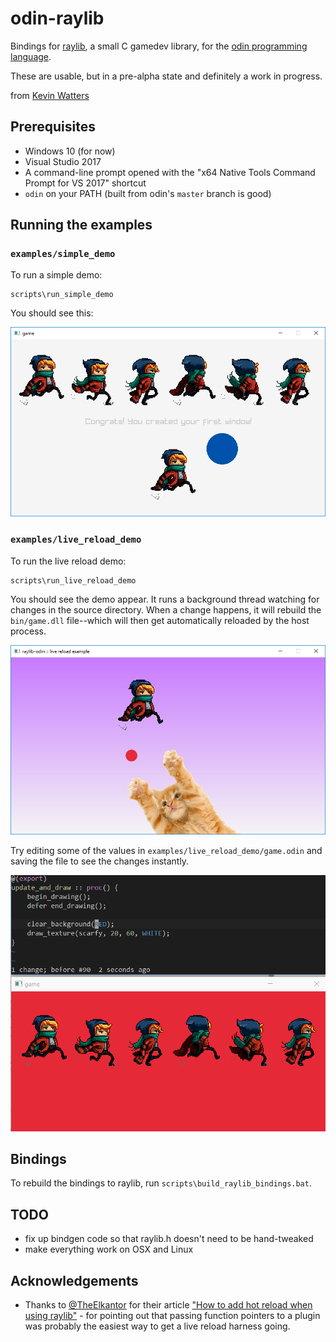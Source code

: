 # odin-raylib

Bindings for [raylib](http://www.raylib.com), a small C gamedev library, for the [odin programming language](https://odin.handmade.network/).

These are usable, but in a pre-alpha state and definitely a work in progress.

from [Kevin Watters](https://kev.town)

## Prerequisites

- Windows 10 (for now)
- Visual Studio 2017
- A command-line prompt opened with the "x64 Native Tools Command Prompt for VS 2017" shortcut
- `odin` on your PATH (built from odin's `master` branch is good)

## Running the examples

### `examples/simple_demo`

To run a simple demo:

```
scripts\run_simple_demo
```

You should see this:

![a screenshot of a simple demo](resources/screenshots/example_simple_demo.png)

### `examples/live_reload_demo`

To run the live reload demo:

```
scripts\run_live_reload_demo
```

You should see the demo appear. It runs a background thread watching for changes in the source directory. When a change happens, it will rebuild the `bin/game.dll` file--which will then get automatically reloaded by the host process.

![a screenshot of the live reload demo](resources/screenshots/example_live_reload.png)

Try editing some of the values in `examples/live_reload_demo/game.odin` and saving the file to see the changes instantly.

![live reload example](resources/live-reload.gif)

## Bindings

To rebuild the bindings to raylib, run `scripts\build_raylib_bindings.bat`.

## TODO

- fix up bindgen code so that raylib.h doesn't need to be hand-tweaked
- make everything work on OSX and Linux

## Acknowledgements

- Thanks to [@TheElkantor](https://twitter.com/theelkantor) for their article ["How to add hot reload when using raylib"](https://www.developing-stuff.com/how-to-add-hot-reload-when-using-raylib/) - for pointing out that passing function pointers to a plugin was probably the easiest way to get a live reload harness going.

